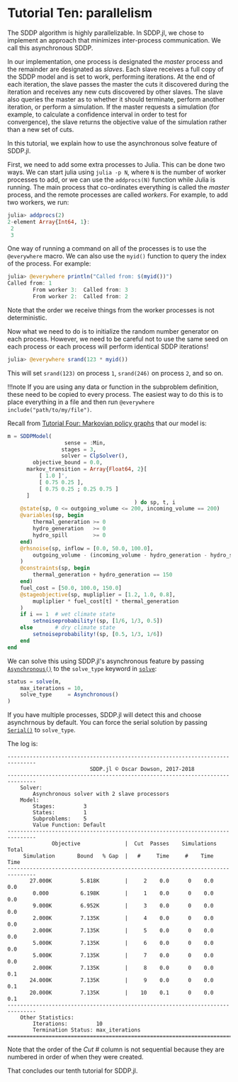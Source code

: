 # Tutorial Ten: parallelism

The SDDP algorithm is highly parallelizable. In SDDP.jl, we chose to implement
an approach that minimizes inter-process communication. We call this
asynchronous SDDP.

In our implementation, one process is designated the *master* process and
the remainder are designated as *slaves*. Each slave receives a full copy of the
SDDP model and is set to work, performing iterations. At the end of each
iteration, the slave passes the master the cuts it discovered during the
iteration and receives any new cuts discovered by other slaves. The slave also
queries the master as to whether it should terminate, perform another iteration,
or perform a simulation. If the master requests a simulation (for example, to
calculate a confidence interval in order to test for convergence), the slave
returns the objective value of the simulation rather than a new set of cuts.

In this tutorial, we explain how to use the asynchronous solve feature of
SDDP.jl.

First, we need to add some extra processes to Julia. This can be done two ways.
We can start julia using `julia -p N`, where `N` is the number of worker
processes to add, or we can use the `addprocs(N)` function while Julia is
running. The main process that co-ordinates everything is called the *master*
process, and the remote  processes are called *workers*. For example, to add two
workers, we run:
```julia
julia> addprocs(2)
2-element Array{Int64, 1}:
 2
 3
```
One way of running a command on all of the processes is to use the `@everywhere`
macro. We can also use the `myid()` function to query the index of the process.
For example:
```julia
julia> @everywhere println("Called from: $(myid())")
Called from: 1
        From worker 3:  Called from: 3
        From worker 2:  Called from: 2
```
Note that the order we receive things from the worker processes is not
deterministic.

Now what we need to do is to initialize the random number generator on each
process. However, we need to be careful not to use the same seed on each process
or each process will perform identical SDDP iterations!
```julia
julia> @everywhere srand(123 * myid())
```
This will set `srand(123)` on process `1`, `srand(246)` on process `2`, and so
on.

!!!note
    If you are using any data or function in the subproblem definition, these
    need to be copied to every process. The easiest way to do this is to place
    everything in a file and then run `@everywhere include("path/to/my/file")`.

Recall from [Tutorial Four: Markovian policy graphs](@ref) that our model is:
```julia
m = SDDPModel(
                  sense = :Min,
                 stages = 3,
                 solver = ClpSolver(),
        objective_bound = 0.0,
      markov_transition = Array{Float64, 2}[
          [ 1.0 ]',
          [ 0.75 0.25 ],
          [ 0.75 0.25 ; 0.25 0.75 ]
      ]
                                        ) do sp, t, i
    @state(sp, 0 <= outgoing_volume <= 200, incoming_volume == 200)
    @variables(sp, begin
        thermal_generation >= 0
        hydro_generation   >= 0
        hydro_spill        >= 0
    end)
    @rhsnoise(sp, inflow = [0.0, 50.0, 100.0],
        outgoing_volume - (incoming_volume - hydro_generation - hydro_spill) == inflow
    )
    @constraints(sp, begin
        thermal_generation + hydro_generation == 150
    end)
    fuel_cost = [50.0, 100.0, 150.0]
    @stageobjective(sp, mupliplier = [1.2, 1.0, 0.8],
        mupliplier * fuel_cost[t] * thermal_generation
    )
    if i == 1  # wet climate state
        setnoiseprobability!(sp, [1/6, 1/3, 0.5])
    else       # dry climate state
        setnoiseprobability!(sp, [0.5, 1/3, 1/6])
    end
end
```
We can solve this using SDDP.jl's asynchronous feature by passing
[`Asynchronous()`](@ref) to the `solve_type` keyword in [`solve`](@ref):
```julia
status = solve(m,
    max_iterations = 10,
    solve_type     = Asynchronous()
)
```
If you have multiple processes, SDDP.jl will detect this and choose asynchrnous
by default. You can force the serial solution by passing [`Serial()`](@ref) to
`solve_type`.

The log is:
```
-------------------------------------------------------------------------------
                          SDDP.jl © Oscar Dowson, 2017-2018
-------------------------------------------------------------------------------
    Solver:
        Asynchronous solver with 2 slave processors
    Model:
        Stages:         3
        States:         1
        Subproblems:    5
        Value Function: Default
-------------------------------------------------------------------------------
              Objective              |  Cut  Passes    Simulations   Total
     Simulation       Bound   % Gap  |   #     Time     #    Time    Time
-------------------------------------------------------------------------------
       27.000K         5.818K        |     2    0.0      0    0.0    0.0
        0.000          6.198K        |     1    0.0      0    0.0    0.0
        9.000K         6.952K        |     3    0.0      0    0.0    0.0
        2.000K         7.135K        |     4    0.0      0    0.0    0.0
        2.000K         7.135K        |     5    0.0      0    0.0    0.0
        5.000K         7.135K        |     6    0.0      0    0.0    0.0
        5.000K         7.135K        |     7    0.0      0    0.0    0.0
        2.000K         7.135K        |     8    0.0      0    0.0    0.1
       24.000K         7.135K        |     9    0.0      0    0.0    0.1
       20.000K         7.135K        |    10    0.1      0    0.0    0.1
-------------------------------------------------------------------------------
    Other Statistics:
        Iterations:         10
        Termination Status: max_iterations
===============================================================================
```
Note that the order of the *Cut #* column is not sequential because they are
numbered in order of when they were created.

That concludes our tenth tutorial for SDDP.jl.

